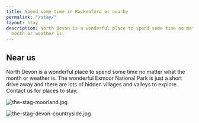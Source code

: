 ```yaml
---
title: Spend some time in Rackenford or nearby
permalink: "/stay/"
layout: stay
description: North Devon is a wonderful place to spend some time no matter what the
  month or weather is.
---
```


## Near us

North Devon is a wonderful place to spend some time no matter what the month or weather is. The wonderful Exmoor National Park is just a short drive away and there are lots of hidden villages and valleys to explore. Contact us for places to stay.

![the-stag-moorland.jpg](/uploads/the-stag-moorland.jpg)

![the-stag-devon-countryside.jpg](/uploads/the-stag-devon-countryside.jpg)
